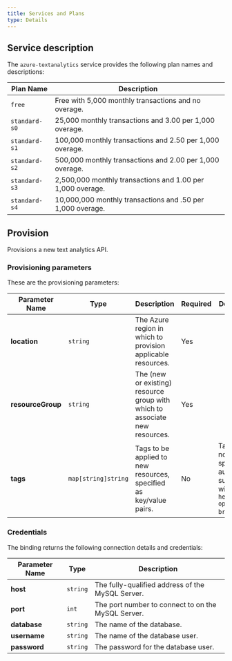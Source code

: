 ```yaml
---
title: Services and Plans
type: Details
---
```


## Service description

The `azure-textanalytics` service provides the following plan names and descriptions:


| Plan Name | Description |
|-----------|-------------|
| `free` | Free with 5,000 monthly transactions and no overage. |
| `standard-s0` | 25,000 monthly transactions and 3.00 per 1,000 overage. |
| `standard-s1` | 100,000 monthly transactions and 2.50 per 1,000 overage. |
| `standard-s2` | 500,000 monthly transactions and 2.00 per 1,000 overage. |
| `standard-s3` | 2,500,000 monthly transactions and 1.00 per 1,000 overage. |
| `standard-s4` | 10,000,000 monthly transactions and .50 per 1,000 overage. |

## Provision

Provisions a new text analytics API.

### Provisioning parameters

These are the provisioning parameters:

| Parameter Name | Type | Description | Required | Default Value |
|----------------|------|-------------|----------|---------------|
| **location** | `string` | The Azure region in which to provision applicable resources. | Yes |  |
| **resourceGroup** | `string` | The (new or existing) resource group with which to associate new resources. | Yes |  |
| **tags** | `map[string]string` | Tags to be applied to new resources, specified as key/value pairs. | No | Tags (even if none are specified) are automatically supplemented with `heritage: open-service-broker-azure`. |

### Credentials

The binding returns the following connection details and credentials:

| Parameter Name | Type | Description |
|----------------|------|-------------|
| **host** | `string` | The fully-qualified address of the MySQL Server. |
| **port** | `int	` | The port number to connect to on the MySQL Server. |
| **database** | `string` | The name of the database. |
| **username** | `string` | The name of the database user. |
| **password** | `string` | The password for the database user. |
